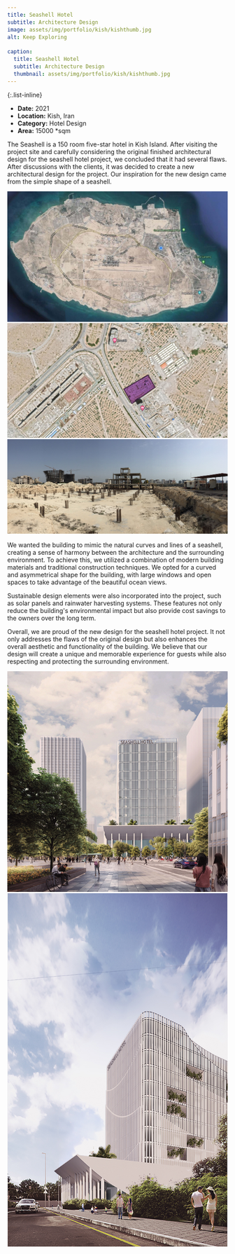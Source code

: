 ```yaml
---
title: Seashell Hotel
subtitle: Architecture Design
image: assets/img/portfolio/kish/kishthumb.jpg
alt: Keep Exploring

caption:
  title: Seashell Hotel
  subtitle: Architecture Design
  thumbnail: assets/img/portfolio/kish/kishthumb.jpg
---
```


{:.list-inline}

- **Date:** 2021
- **Location:** Kish, Iran
- **Category:** Hotel Design
- **Area:** 15000 *sqm

The Seashell is a 150 room five-star hotel in Kish Island. After visiting the project site and carefully considering the original finished architectural design for the seashell hotel project, we concluded that it had several flaws. After discussions with the clients, it was decided to create a new architectural design for the project. Our inspiration for the new design came from the simple shape of a seashell.

<img src="assets/img/portfolio/kish/island.jpg" alt="kish island">
<img src="assets/img/portfolio/kish/site.jpg" alt="kish site">
<img src="assets/img/portfolio/kish/visit.JPG" alt="kish site visit">

We wanted the building to mimic the natural curves and lines of a seashell, creating a sense of harmony between the architecture and the surrounding environment. To achieve this, we utilized a combination of modern building materials and traditional construction techniques. We opted for a curved and asymmetrical shape for the building, with large windows and open spaces to take advantage of the beautiful ocean views.

Sustainable design elements were also incorporated into the project, such as solar panels and rainwater harvesting systems. These features not only reduce the building's environmental impact but also provide cost savings to the owners over the long term.

Overall, we are proud of the new design for the seashell hotel project. It not only addresses the flaws of the original design but also enhances the overall aesthetic and functionality of the building. We believe that our design will create a unique and memorable experience for guests while also respecting and protecting the surrounding environment.

<img src="assets/img/portfolio/kish/view2.jpg" alt="kish perspective">
<img src="assets/img/portfolio/kish/view1.jpg" alt="kish perspective2">